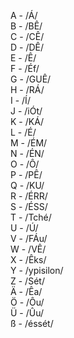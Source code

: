 
A - /Á/  
B - /BÊ/  
C - /CÊ/  
D - /DÊ/  
E - /Ê/  
F - /Éf/  
G - /GUÊ/  
H - /RÁ/  
I - /Í/  
J - /iÓt/  
K - /KÁ/  
L - /É/  
M - /ÉM/  
N - /ÉN/  
O - /Ô/  
P - /PÊ/  
Q - /KU/  
R - /ÉRR/  
S - /ÉSS/  
T - /Tché/  
U - /Ú/  
V - /FÁu/  
W - /VÊ/  
X - /Êks/  
Y - /ypisilon/  
Z - /Sét/  
Ä - /Êa/  
Ö - /Ôu/  
Ü - /Ûu/  
ß - /éssét/  
